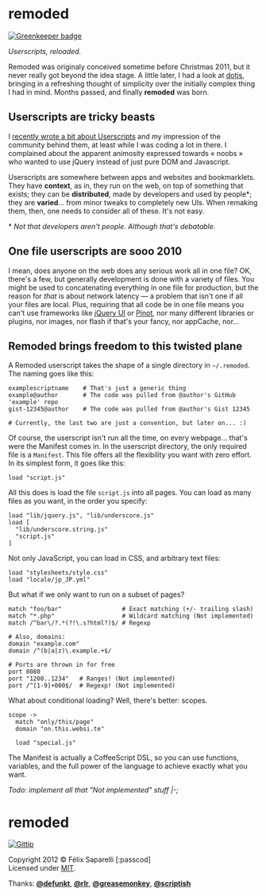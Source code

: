 remoded
=======

[![Greenkeeper badge](https://badges.greenkeeper.io/passcod/remoded.svg)](https://greenkeeper.io/)

_Userscripts, reloaded._


Remoded was originaly conceived sometime before Christmas 2011, but it
never really got beyond the idea stage. A little later, I had a look at
[dotjs][0], bringing in a refreshing thought of simplicity over the initially
complex thing I had in mind. Months passed, and finally **remoded** was born.


## Userscripts are tricky beasts

I [recently wrote a bit about Userscripts][1] and my impression of the
community behind them, at least while I was coding a lot in there. I
complained about the apparent animosity expressed towards &laquo; noobs
&raquo; who wanted to use jQuery instead of just pure DOM and Javascript.

Userscripts are somewhere between apps and websites and bookmarklets.
They have **context**, as in, they run on the web, on top of something
that exists; they can be **distributed**, made by developers and used by
people\*; they are **varied**... from minor tweaks to completely new UIs.
When remaking them, then, one needs to consider all of these. It's not easy.

\* _Not that developers aren't people. Although that's debatable._


## One file userscripts are sooo 2010

I mean, does anyone on the web does any serious work all in one file? OK, there's
a few, but generally development is done with a variety of files. You might be
used to concatenating everything in one file for production, but the reason for
_that_ is about network latency &mdash; a problem that isn't one if all your
files are local. Plus, requiring that all code be in one file means you can't
use frameworks like [jQuery UI][2] or [Pinot][3], nor many different libraries
or plugins, nor images, nor flash if that's your fancy, nor appCache, nor...


## Remoded brings freedom to this twisted plane

A Remoded userscript takes the shape of a single directory in `~/.remoded`. The
naming goes like this:

```
examplescriptname    # That's just a generic thing
example@author       # The code was pulled from @author's GitHub 'example' repo
gist-12345@author    # The code was pulled from @author's Gist 12345

# Currently, the last two are just a convention, but later on... :) 
```


Of course, the userscript isn't run all the time, on every webpage... that's were
the Manifest comes in. In the userscript directory, the only required file is a
`Manifest`. This file offers all the flexibility you want with zero effort. In its
simplest form, it goes like this:

```
load "script.js"
```

All this does is load the file `script.js` into all pages. You can load as many
files as you want, in the order you specify:

```
load "lib/jquery.js", "lib/underscore.js"
load [
  "lib/underscore.string.js"
  "script.js"
]
```

Not only JavaScript, you can load in CSS, and arbitrary text files:

```
load "stylesheets/style.css"
load "locale/jp_JP.yml"
```

But what if we only want to run on a subset of pages?

```
match "foo/bar"                 # Exact matching (+/- trailing slash)
match "*.php"                   # Wildcard matching (Not implemented)
match /^bar\/?.*(?!\.s?html?)$/ # Regexp

# Also, domains:
domain "example.com"
domain /^(b|a|z)\.example.+$/

# Ports are thrown in for free
port 8080
port "1200..1234"   # Ranges! (Not implemented)
port /^[1-9]+000$/  # Regexp! (Not implemented)
```

What about conditional loading? Well, there's better: scopes.

```
scope ->
  match "only/this/page"
  domain "on.this.websi.te"
  
  load "special.js"
```

The Manifest is actually a CoffeeScript DSL, so you can use functions,
variables, and the full power of the language to achieve exactly what
you want.


_Todo: implement all that "Not implemented" stuff |-;_


remoded
=======

[![Gittip](http://stuff.passcod.net/gittip.png)](https://www.gittip.com/passcod/)

Copyright 2012 &copy; Félix Saparelli [:passcod]  
Licensed under [MIT](http://passcod.mit-license.org).

Thanks: **[@defunkt]**, **[@rlr]**, **[@greasemonkey]**, **[@scriptish]**

[0]: http://defunkt.io/dotjs/
[1]: http://checkthis.com/71v0
[2]: http://jqueryui.com/
[3]: https://github.com/ibdknox/pinot

[@defunkt]:      /defunkt
[@rlr]:          /rlr
[@greasemonkey]: /greasemonkey
[@scriptish]:    /scriptish

